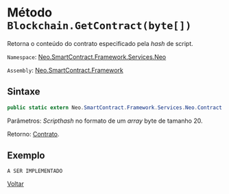 # Método `Blockchain.GetContract(byte[])`

Retorna o conteúdo do contrato especificado pela *hash* de script.

`Namespace`: [Neo.SmartContract.Framework.Services.Neo](../../neo.md)

`Assembly`: [Neo.SmartContract.Framework](../../../dotnet.md)

## Sintaxe

```c#
public static extern Neo.SmartContract.Framework.Services.Neo.Contract GetContract(byte[] script_hash)
```

Parâmetros: *Scripthash* no formato de um *array* byte de tamanho 20.

Retorno: [Contrato](../Contract.md).

## Exemplo

```
A SER IMPLEMENTADO
```



[Voltar](../Blockchain.md)
